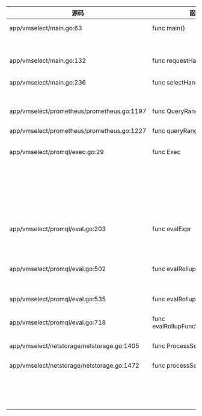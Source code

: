 | 源码 | 函数 | 调用了 | 被调函数 | 说明 |
| ---- | ---- | ---- | ---- | ---- |
| app/vmselect/main.go:63 | func main() |  |  | vm-select入口 |
|  |  | app/vmselect/main.go:92 | httpserver.Serve(*httpListenAddr, requestHandler) | 启动http服务 |
| app/vmselect/main.go:132 | func requestHandler |  |  | 请求回调 |
|  |  | app/vmselect/main.go:222 | selectHandler | 查询的处理 |
| app/vmselect/main.go:236 | func selectHandler |  |  |  |
|  |  | app/vmselect/main.go:326 | prometheus.QueryRangeHandler | query_range的调用 |
| app/vmselect/prometheus/prometheus.go:1197 | func QueryRangeHandler |  |  |  |
|  |  | app/vmselect/prometheus/prometheus.go:1221 | queryRangeHandler |  |
| app/vmselect/prometheus/prometheus.go:1227 | func queryRangeHandler |  |  |  |
|  |  | app/vmselect/prometheus/prometheus.go:1263 | promql.Exec | 执行查询 |
| app/vmselect/promql/exec.go:29 | func Exec |  |  |  |
|  |  | app/vmselect/promql/exec.go:38 | parsePromQLWithCache(q) | 把字符串的查询表达式，解析为结构化的对象 |
|  |  | app/vmselect/promql/exec.go:44 | evalExpr |  |
| app/vmselect/promql/eval.go:203 | func evalExpr |  |  | 区分是哪一种表达式计算 |
|  |  | app/vmselect/promql/eval.go:208 | evalRollupFunc | 普通查询表达式的情况 |
| app/vmselect/promql/eval.go:502 | func evalRollupFunc |  |  |  |
|  |  | app/vmselect/promql/eval.go:504 | evalRollupFuncWithoutAt | 表达式中没有@的情况 |
| app/vmselect/promql/eval.go:535 | func evalRollupFuncWithoutAt |  |  |  |
|  |  | app/vmselect/promql/eval.go:562 | evalRollupFuncWithMetricExpr |  |
| app/vmselect/promql/eval.go:718 | func evalRollupFuncWithMetricExpr |  |  |  |
|  |  | app/vmselect/promql/eval.go:757 | netstorage.ProcessSearchQuery |  |
| app/vmselect/netstorage/netstorage.go:1405 | func ProcessSearchQuery |  |  |  |
|  |  | app/vmselect/netstorage/netstorage.go:1440 | processSearchQuery |  |
| app/vmselect/netstorage/netstorage.go:1472 | func processSearchQuery |  |  |  |
|  |  | app/vmselect/netstorage/netstorage.go:1477 | startStorageNodesRequest | 有多少个storage节点就创建多少个协程 |

